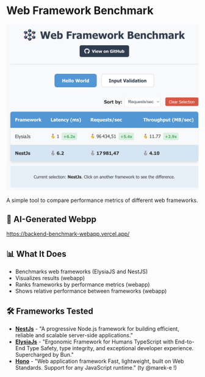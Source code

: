 # Web Framework Benchmark

![Webapp](./docs/webapp.png "Webapp")

A simple tool to compare performance metrics of different web frameworks.

## 🤖 AI-Generated Webpp

https://backend-benchmark-webapp.vercel.app/

## 📊 What It Does

- Benchmarks web frameworks (ElysiaJS and NestJS)
- Visualizes results (webapp)
- Ranks frameworks by performance metrics (webapp)
- Shows relative performance between frameworks (webapp)

## 🛠️ Frameworks Tested

- **[NestJs](https://nestjs.com/)** - "A progressive Node.js framework for building efficient, reliable and scalable server-side applications."
- **[ElysiaJs](https://elysiajs.com)** - "Ergonomic Framework for Humans
  TypeScript with End-to-End Type Safety, type integrity, and exceptional developer experience. Supercharged by Bun."
- **[Hono](https://hono.dev/)** - "Web application framework Fast, lightweight, built on Web Standards. Support for any JavaScript runtime." (ty @marek-e !)
